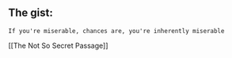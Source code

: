 ## The gist:
	If you're miserable, chances are, you're inherently miserable 
[[The Not So Secret Passage]]